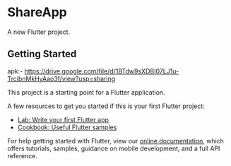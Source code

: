 # ShareApp

A new Flutter project.

## Getting Started

apk:-
https://drive.google.com/file/d/1BTdw9sXDBI07LJ1u-TrcibnMkHyAao3f/view?usp=sharing

This project is a starting point for a Flutter application.

A few resources to get you started if this is your first Flutter project:

- [Lab: Write your first Flutter app](https://flutter.dev/docs/get-started/codelab)
- [Cookbook: Useful Flutter samples](https://flutter.dev/docs/cookbook)

For help getting started with Flutter, view our
[online documentation](https://flutter.dev/docs), which offers tutorials,
samples, guidance on mobile development, and a full API reference.
